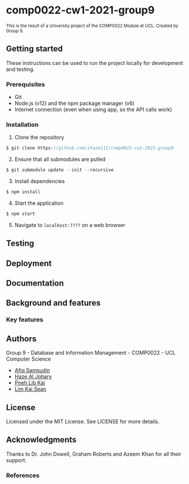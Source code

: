 # comp0022-cw1-2021-group9


<sub>This is the result of a University project of the COMP0022 Module at UCL. Created by Group 9.</sub>

## Getting started
These instructions can be used to run the project locally for development and testing.

### Prerequisites

- Git
- Node.js (v12) and the npm package manager (v6)
- Internet connection (even when using app, so the API calls work)

### Installation

1. Clone the repository
```js
$ git clone https://github.com/ihaze111/comp0022-cw1-2021-group9
```
2. Ensure that all submodules are pulled
```js
$ git submodule update --init --recursive
```
3. Install dependencies
```js
$ npm install
```
4. Start the application
```js
$ npm start
```
5. Navigate to `localhost:????` on a web browser

## Testing


## Deployment


## Documentation


## Background and features

### Key features


## Authors

Group 9 - Database and Information Management - COMP0022 - UCL Computer Science 

- [Afiq Samsudin](https://github.com/Afiqsamsudin98)
- [Haze Al Johary](https://github.com/ihaze111)
- [Pneh Lib Kai](https://github.com/libkai)
- [Lim Kai Sean](https://github.com/limkaisean)

## License

Licensed under the MIT License. See LICENSE for more details.

## Acknowledgments

Thanks to Dr. John Dowell, Graham Roberts and Azeem Khan for all their support.

### References
